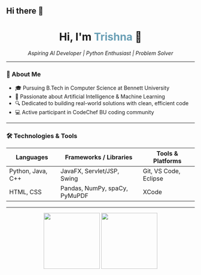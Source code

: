 ## Hi there 👋

<!--
**trishnapaswan/trishnapaswan** is a ✨ _special_ ✨ repository because its `README.md` (this file) appears on your GitHub profile.

Here are some ideas to get you started:

- 🔭 Currently building a smart Resume Parser in Python
- 🌱 Deepening my knowledge in Artificial Intelligence
- 👯 Open to collaborating on innovative AI & data projects
- 🤔 Seeking mentorship on advanced Python techniques
- 💬 Ask me about Python, AI applications, and Java fundamentals
- 📫 Reach me at: [LinkedIn](https://www.linkedin.com/in/trishna-kumari-paswan) | [Email](mailto:trishnapaswan@example.com)
- 😄 Pronouns: She/Her
- ⚡ Fun fact: I enjoy transforming complex problems into elegant code solutions
-->

<h1 align="center">Hi, I'm <span style="color:#6a9fb5;">Trishna</span> 👋</h1>

<p align="center">
  <em>Aspiring AI Developer | Python Enthusiast | Problem Solver</em>
</p>

---

### 🌟 About Me
- 🎓 Pursuing B.Tech in Computer Science at Bennett University  
- 🤖 Passionate about Artificial Intelligence & Machine Learning  
- 🔍 Dedicated to building real-world solutions with clean, efficient code  
- 💻 Active participant in CodeChef BU coding community  

---

### 🛠️ Technologies & Tools
| Languages       | Frameworks / Libraries      | Tools & Platforms          |
|-----------------|----------------------------|---------------------------|
| Python, Java, C++| JavaFX, Servlet/JSP, Swing | Git, VS Code, Eclipse     |
| HTML, CSS       | Pandas, NumPy, spaCy, PyMuPDF | XCode                          |

---

<p align="center">
  <img src="https://github-readme-stats.vercel.app/api?username=Trishna-probot&show_icons=true&theme=radical&hide_title=true" height="150" />
  <img src="https://github-readme-stats.vercel.app/api/top-langs/?username=Trishna-probot&layout=compact&theme=radical" height="150" />
</p>

